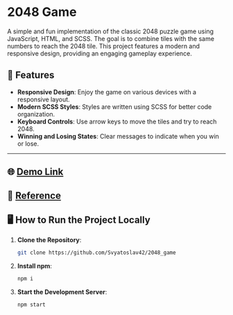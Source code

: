 # 2048 Game

A simple and fun implementation of the classic 2048 puzzle game using JavaScript, HTML, and SCSS. The goal is to combine tiles with the same numbers to reach the 2048 tile. This project features a modern and responsive design, providing an engaging gameplay experience.

## 🚀 Features

- **Responsive Design**: Enjoy the game on various devices with a responsive layout.
- **Modern SCSS Styles**: Styles are written using SCSS for better code organization.
- **Keyboard Controls**: Use arrow keys to move the tiles and try to reach 2048.
- **Winning and Losing States**: Clear messages to indicate when you win or lose.

---

## 🌐 [Demo Link](https://your-demo-link-here)


## 🎨 [Reference](https://play2048.co/)


## 🖥️ How to Run the Project Locally

1. **Clone the Repository**:
   ```bash
   git clone https://github.com/Svyatoslav42/2048_game

2. **Install npm**:
   ```bash
   npm i

3. **Start the Development Server**:
   ```bash
   npm start
